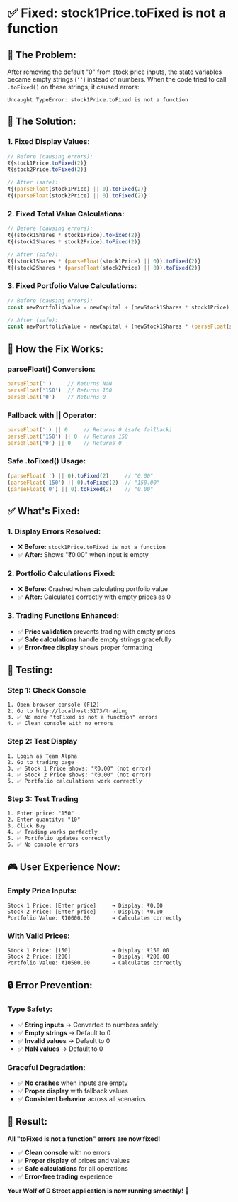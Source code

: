 # ✅ Fixed: stock1Price.toFixed is not a function

## 🐛 **The Problem:**

After removing the default "0" from stock price inputs, the state variables became empty strings (`''`) instead of numbers. When the code tried to call `.toFixed()` on these strings, it caused errors:

```
Uncaught TypeError: stock1Price.toFixed is not a function
```

## 🔧 **The Solution:**

### **1. Fixed Display Values:**
```javascript
// Before (causing errors):
₹{stock1Price.toFixed(2)}
₹{stock2Price.toFixed(2)}

// After (safe):
₹{(parseFloat(stock1Price) || 0).toFixed(2)}
₹{(parseFloat(stock2Price) || 0).toFixed(2)}
```

### **2. Fixed Total Value Calculations:**
```javascript
// Before (causing errors):
₹{(stock1Shares * stock1Price).toFixed(2)}
₹{(stock2Shares * stock2Price).toFixed(2)}

// After (safe):
₹{(stock1Shares * (parseFloat(stock1Price) || 0)).toFixed(2)}
₹{(stock2Shares * (parseFloat(stock2Price) || 0)).toFixed(2)}
```

### **3. Fixed Portfolio Value Calculations:**
```javascript
// Before (causing errors):
const newPortfolioValue = newCapital + (newStock1Shares * stock1Price) + (stock2Shares * stock2Price);

// After (safe):
const newPortfolioValue = newCapital + (newStock1Shares * (parseFloat(stock1Price) || 0)) + (stock2Shares * (parseFloat(stock2Price) || 0));
```

## 🎯 **How the Fix Works:**

### **parseFloat() Conversion:**
```javascript
parseFloat('')     // Returns NaN
parseFloat('150')  // Returns 150
parseFloat('0')    // Returns 0
```

### **Fallback with || Operator:**
```javascript
parseFloat('') || 0     // Returns 0 (safe fallback)
parseFloat('150') || 0  // Returns 150
parseFloat('0') || 0    // Returns 0
```

### **Safe .toFixed() Usage:**
```javascript
(parseFloat('') || 0).toFixed(2)     // "0.00"
(parseFloat('150') || 0).toFixed(2)  // "150.00"
(parseFloat('0') || 0).toFixed(2)    // "0.00"
```

## ✅ **What's Fixed:**

### **1. Display Errors Resolved:**
- ❌ **Before:** `stock1Price.toFixed is not a function`
- ✅ **After:** Shows "₹0.00" when input is empty

### **2. Portfolio Calculations Fixed:**
- ❌ **Before:** Crashed when calculating portfolio value
- ✅ **After:** Calculates correctly with empty prices as 0

### **3. Trading Functions Enhanced:**
- ✅ **Price validation** prevents trading with empty prices
- ✅ **Safe calculations** handle empty strings gracefully
- ✅ **Error-free display** shows proper formatting

## 🧪 **Testing:**

### **Step 1: Check Console**
```
1. Open browser console (F12)
2. Go to http://localhost:5173/trading
3. ✅ No more "toFixed is not a function" errors
4. ✅ Clean console with no errors
```

### **Step 2: Test Display**
```
1. Login as Team Alpha
2. Go to trading page
3. ✅ Stock 1 Price shows: "₹0.00" (not error)
4. ✅ Stock 2 Price shows: "₹0.00" (not error)
5. ✅ Portfolio calculations work correctly
```

### **Step 3: Test Trading**
```
1. Enter price: "150"
2. Enter quantity: "10"
3. Click Buy
4. ✅ Trading works perfectly
5. ✅ Portfolio updates correctly
6. ✅ No console errors
```

## 🎮 **User Experience Now:**

### **Empty Price Inputs:**
```
Stock 1 Price: [Enter price]     → Display: ₹0.00
Stock 2 Price: [Enter price]     → Display: ₹0.00
Portfolio Value: ₹10000.00       → Calculates correctly
```

### **With Valid Prices:**
```
Stock 1 Price: [150]             → Display: ₹150.00
Stock 2 Price: [200]             → Display: ₹200.00
Portfolio Value: ₹10500.00       → Calculates correctly
```

## 🔒 **Error Prevention:**

### **Type Safety:**
- ✅ **String inputs** → Converted to numbers safely
- ✅ **Empty strings** → Default to 0
- ✅ **Invalid values** → Default to 0
- ✅ **NaN values** → Default to 0

### **Graceful Degradation:**
- ✅ **No crashes** when inputs are empty
- ✅ **Proper display** with fallback values
- ✅ **Consistent behavior** across all scenarios

## 🎉 **Result:**

**All "toFixed is not a function" errors are now fixed!**

- ✅ **Clean console** with no errors
- ✅ **Proper display** of prices and values
- ✅ **Safe calculations** for all operations
- ✅ **Error-free trading** experience

**Your Wolf of D Street application is now running smoothly! 🚀**

